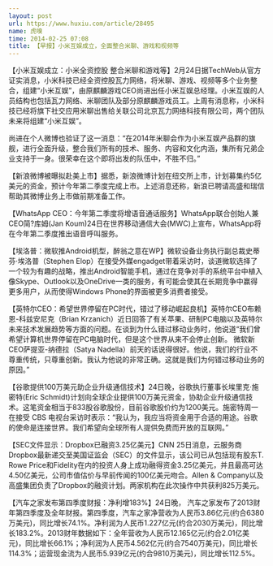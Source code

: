 ```yaml
---
layout: post
url: https://www.huxiu.com/article/28495
name: 虎嗅
time: 2014-02-25 07:08
title: 【早报】小米互娱成立，全面整合米聊、游戏和视频等
---
```

【小米互娱成立：小米全资控股 整合米聊和游戏等】2月24日据TechWeb从官方证实消息，小米科技已经全资控股瓦力网络，将米聊、游戏、视频等多个业务整合，组建“小米互娱”，由原麒麟游戏CEO尚进出任小米互娱总经理。小米互娱的人员结构也包括瓦力网络、米聊团队及部分原麒麟游戏员工。上周有消息称，小米科技已经将旗下社交应用米聊出售给关联公司北京瓦力网络科技有限公司，两个团队未来将组建“小米互娱”。

尚进在个人微博也验证了这一消息：“在2014年米聊会作为小米互娱产品群的旗舰，进行全面升级，整合我们所有的技术、服务、内容和文化内涵，集所有兄弟企业支持于一身。很荣幸在这个即将出发的队伍中，不胜不归。”

【新浪微博被曝拟赴美上市】据悉，新浪微博计划在纽交所上市，计划募集约5亿美元的资金，预计今年第二季度完成上市。上述消息还称，新浪已聘请高盛和瑞信帮助其微博业务上市做前期准备工作。

【WhatsApp CEO：今年第二季度将增语音通话服务】WhatsApp联合创始人兼CEO简?库姆(Jan Koum)24日在世界移动通信大会(MWC)上宣布，WhatsApp将在今年第二季度推出语音呼叫服务。

【埃洛普：微软推Android机型，醉翁之意在WP】微软设备业务执行副总裁史蒂芬·埃洛普（Stephen Elop）在接受外媒engadget带着采访时，谈道微软选择了一个较为有趣的战略，推出Android智能手机，通过在竞争对手的系统平台中植入像Skype、Outlook以及OneDrive一类的服务，有可能会使其在长期竞争中赢得更多用户，从而使得Windows Phone的界面被更多消费者接受。

【英特尔CEO：希望世界停留在PC时代，错过了移动崛起良机】英特尔CEO布赖恩-科兹安尼克（Brian Krzanich）近日回答了有关苹果、研制PC电脑以及英特尔未来技术发展趋势等方面的问题。在谈到为什么错过移动业务时，他说道“我们曾希望计算机世界停留在PC电脑时代，但是这个世界从来不会停止创新。 微软新CEO萨提亚-纳德拉（Satya Nadella）前天的话说得很好。他说，我们的行业不尊重传统，只尊重创新。我认为他说的非常正确。这就是我们为何错过移动业务的原因。”

【谷歌提供100万美元助企业升级通信技术】24日晚，谷歌执行董事长埃里克·施密特(Eric Schmidt)计划向全球企业提供100万美元资金，协助企业升级通信技术。这笔资金相当于833股谷歌股份，目前谷歌股价约为1200美元。施密特周一在接受 CBS 电视台采访时表示：“我认为，我应当将资金用于合适的用途。谷歌的使命是连接世界。我们希望向全球所有人提供免费而开放的互联网。”

【SEC文件显示：Dropbox已融资3.25亿美元】CNN 25日消息，云服务商Dropbox最新递交至美国证监会（SEC）的文件显示，该公司已从包括现有股东T. Rowe Price和Fidelity在内的投资人身上成功融得资金3.25亿美元，并且最高可达4.50亿美元，公司市值估价与早前传闻的100亿美元吻合。Allen & Company以及高盛集团负责了Dropbox的融资计划。两家机构在此次操作中共获利825万美元。

【汽车之家发布第四季度财报：净利增183%】24日晚， 汽车之家发布了2013财年第四季度及全年财报。第四季度，汽车之家净营收为人民币3.86亿元(约合6380万美元)，同比增长74.1%。净利润为人民币1.227亿元(约合2030万美元)，同比增长183.2%。2013财年数据如下：全年营收为人民币12.165亿元(约合2.01亿美元)，同比增长66.1%；净利润为人民币4.562亿元(约合7540万美元)，同比增长114.3%；运营现金流为人民币5.939亿元(约合9810万美元)，同比增长112.5%。

